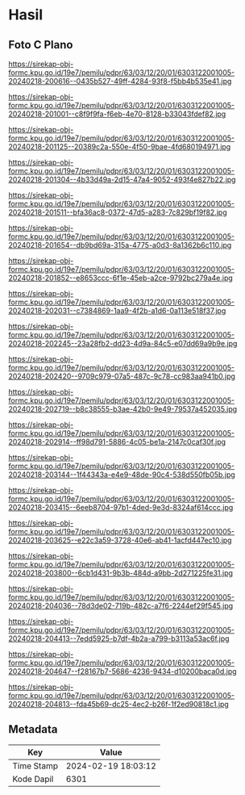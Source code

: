 # Hasil

## Foto C Plano

https://sirekap-obj-formc.kpu.go.id/19e7/pemilu/pdpr/63/03/12/20/01/6303122001005-20240218-200616--0435b527-49ff-4284-93f8-f5bb4b535e41.jpg

https://sirekap-obj-formc.kpu.go.id/19e7/pemilu/pdpr/63/03/12/20/01/6303122001005-20240218-201001--c8f9f9fa-f6eb-4e70-8128-b33043fdef82.jpg

https://sirekap-obj-formc.kpu.go.id/19e7/pemilu/pdpr/63/03/12/20/01/6303122001005-20240218-201125--20389c2a-550e-4f50-9bae-4fd680194971.jpg

https://sirekap-obj-formc.kpu.go.id/19e7/pemilu/pdpr/63/03/12/20/01/6303122001005-20240218-201304--4b33d49a-2d15-47a4-9052-493f4e827b22.jpg

https://sirekap-obj-formc.kpu.go.id/19e7/pemilu/pdpr/63/03/12/20/01/6303122001005-20240218-201511--bfa36ac8-0372-47d5-a283-7c829bf19f82.jpg

https://sirekap-obj-formc.kpu.go.id/19e7/pemilu/pdpr/63/03/12/20/01/6303122001005-20240218-201654--db9bd69a-315a-4775-a0d3-8a1362b6c110.jpg

https://sirekap-obj-formc.kpu.go.id/19e7/pemilu/pdpr/63/03/12/20/01/6303122001005-20240218-201852--e8653ccc-6f1e-45eb-a2ce-9792bc279a4e.jpg

https://sirekap-obj-formc.kpu.go.id/19e7/pemilu/pdpr/63/03/12/20/01/6303122001005-20240218-202031--c7384869-1aa9-4f2b-a1d6-0a113e518f37.jpg

https://sirekap-obj-formc.kpu.go.id/19e7/pemilu/pdpr/63/03/12/20/01/6303122001005-20240218-202245--23a28fb2-dd23-4d9a-84c5-e07dd69a9b9e.jpg

https://sirekap-obj-formc.kpu.go.id/19e7/pemilu/pdpr/63/03/12/20/01/6303122001005-20240218-202420--9709c979-07a5-487c-9c78-cc983aa941b0.jpg

https://sirekap-obj-formc.kpu.go.id/19e7/pemilu/pdpr/63/03/12/20/01/6303122001005-20240218-202719--b8c38555-b3ae-42b0-9e49-79537a452035.jpg

https://sirekap-obj-formc.kpu.go.id/19e7/pemilu/pdpr/63/03/12/20/01/6303122001005-20240218-202914--ff98d791-5886-4c05-be1a-2147c0caf30f.jpg

https://sirekap-obj-formc.kpu.go.id/19e7/pemilu/pdpr/63/03/12/20/01/6303122001005-20240218-203144--1f44343a-e4e9-48de-90c4-538d550fb05b.jpg

https://sirekap-obj-formc.kpu.go.id/19e7/pemilu/pdpr/63/03/12/20/01/6303122001005-20240218-203415--6eeb8704-97b1-4ded-9e3d-8324af614ccc.jpg

https://sirekap-obj-formc.kpu.go.id/19e7/pemilu/pdpr/63/03/12/20/01/6303122001005-20240218-203625--e22c3a59-3728-40e6-ab41-1acfd447ec10.jpg

https://sirekap-obj-formc.kpu.go.id/19e7/pemilu/pdpr/63/03/12/20/01/6303122001005-20240218-203800--6cb1d431-9b3b-484d-a9bb-2d271225fe31.jpg

https://sirekap-obj-formc.kpu.go.id/19e7/pemilu/pdpr/63/03/12/20/01/6303122001005-20240218-204036--78d3de02-719b-482c-a7f6-2244ef29f545.jpg

https://sirekap-obj-formc.kpu.go.id/19e7/pemilu/pdpr/63/03/12/20/01/6303122001005-20240218-204413--7edd5925-b7df-4b2a-a799-b3113a53ac6f.jpg

https://sirekap-obj-formc.kpu.go.id/19e7/pemilu/pdpr/63/03/12/20/01/6303122001005-20240218-204647--f28167b7-5686-4236-9434-d10200baca0d.jpg

https://sirekap-obj-formc.kpu.go.id/19e7/pemilu/pdpr/63/03/12/20/01/6303122001005-20240218-204813--fda45b69-dc25-4ec2-b26f-1f2ed90818c1.jpg


## Metadata

| Key        | Value               |
| ---------- | ------------------- |
| Time Stamp | 2024-02-19 18:03:12 |
| Kode Dapil | 6301                |



